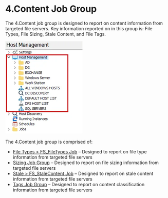 # 4.Content Job Group

The 4.Content job group is designed to report on content information from targeted file servers. Key
information reported on in this group is: File Types, File Sizing, Stale Content, and File Tags.

![4.Content Job Group in the Jobs Tree](../../../../../../static/img/product_docs/accessanalyzer/admin/hostmanagement/jobstree.webp)

The 4.Content job group is comprised of:

- [File Types > FS_FileTypes Job](fs_filetypes.md) – Designed to report on file type information
  from targeted file servers
- [Sizing Job Group](sizing/overview.md) – Designed to report on file sizing information from
  targeted file servers
- [Stale > FS_StaleContent Job](fs_stalecontent.md) – Designed to report on stale content
  information from targeted file servers
- [Tags Job Group](tags/overview.md) – Designed to report on content classification information from
  targeted file servers
